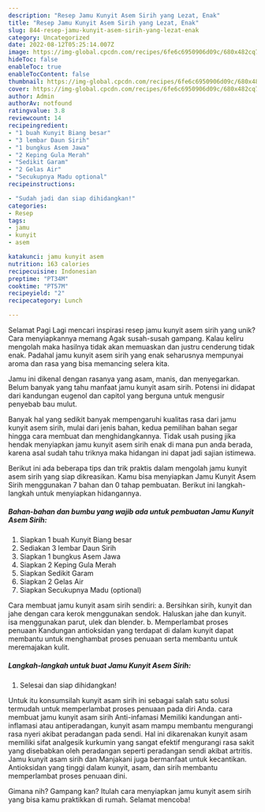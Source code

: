 ```yaml
---
description: "Resep Jamu Kunyit Asem Sirih yang Lezat, Enak"
title: "Resep Jamu Kunyit Asem Sirih yang Lezat, Enak"
slug: 844-resep-jamu-kunyit-asem-sirih-yang-lezat-enak
category: Uncategorized
date: 2022-08-12T05:25:14.007Z
image: https://img-global.cpcdn.com/recipes/6fe6c6950906d09c/680x482cq70/jamu-kunyit-asem-sirih-foto-resep-utama.jpg
hideToc: false
enableToc: true
enableTocContent: false
thumbnail: https://img-global.cpcdn.com/recipes/6fe6c6950906d09c/680x482cq70/jamu-kunyit-asem-sirih-foto-resep-utama.jpg
cover: https://img-global.cpcdn.com/recipes/6fe6c6950906d09c/680x482cq70/jamu-kunyit-asem-sirih-foto-resep-utama.jpg
author: Admin
authorAv: notfound
ratingvalue: 3.8
reviewcount: 14
recipeingredient:
- "1 buah Kunyit Biang besar"
- "3 lembar Daun Sirih"
- "1 bungkus Asem Jawa"
- "2 Keping Gula Merah"
- "Sedikit Garam"
- "2 Gelas Air"
- "Secukupnya Madu optional"
recipeinstructions:

- "Sudah jadi dan siap dihidangkan!"
categories:
- Resep
tags:
- jamu
- kunyit
- asem

katakunci: jamu kunyit asem 
nutrition: 163 calories
recipecuisine: Indonesian
preptime: "PT34M"
cooktime: "PT57M"
recipeyield: "2"
recipecategory: Lunch

---
```



Selamat Pagi Lagi mencari inspirasi resep jamu kunyit asem sirih yang unik? Cara menyiapkannya memang Agak susah-susah gampang. Kalau keliru mengolah maka hasilnya tidak akan memuaskan dan justru cenderung tidak enak. Padahal jamu kunyit asem sirih yang enak seharusnya mempunyai aroma dan rasa yang bisa memancing selera kita.


Jamu ini dikenal dengan rasanya yang asam, manis, dan menyegarkan. Belum banyak yang tahu manfaat jamu kunyit asam sirih. Potensi ini didapat dari kandungan eugenol dan capitol yang berguna untuk mengusir penyebab bau mulut.

Banyak hal yang sedikit banyak mempengaruhi kualitas rasa dari jamu kunyit asem sirih, mulai dari jenis bahan, kedua pemilihan bahan segar hingga cara membuat dan menghidangkannya. Tidak usah pusing jika hendak menyiapkan jamu kunyit asem sirih enak di mana pun anda berada, karena asal sudah tahu triknya maka hidangan ini dapat jadi sajian istimewa.


Berikut ini ada beberapa tips dan trik praktis dalam mengolah jamu kunyit asem sirih yang siap dikreasikan. Kamu bisa menyiapkan Jamu Kunyit Asem Sirih menggunakan 7 bahan dan 0 tahap pembuatan. Berikut ini langkah-langkah untuk menyiapkan hidangannya.

<!--inarticleads1-->

##### Bahan-bahan dan bumbu yang wajib ada untuk pembuatan Jamu Kunyit Asem Sirih:

1. Siapkan 1 buah Kunyit Biang besar
1. Sediakan 3 lembar Daun Sirih
1. Siapkan 1 bungkus Asem Jawa
1. Siapkan 2 Keping Gula Merah
1. Siapkan Sedikit Garam
1. Siapkan 2 Gelas Air
1. Siapkan Secukupnya Madu (optional)


Cara membuat jamu kunyit asam sirih sendiri: a. Bersihkan sirih, kunyit dan jahe dengan cara kerok menggunakan sendok. Haluskan jahe dan kunyit. isa menggunakan parut, ulek dan blender. b. Memperlambat proses penuaan Kandungan antioksidan yang terdapat di dalam kunyit dapat membantu untuk menghambat proses penuaan serta membantu untuk meremajakan kulit. 

<!--inarticleads2-->

##### Langkah-langkah untuk buat Jamu Kunyit Asem Sirih:


1. Selesai dan siap dihidangkan!

Untuk itu konsumsilah kunyit asam sirih ini sebagai salah satu solusi termudah untuk memperlambat proses penuaan pada diri Anda. cara membuat jamu kunyit asam sirih Anti-infamasi Memiliki kandungan anti-inflamasi atau antiperadangan, kunyit asam mampu membantu mengurangi rasa nyeri akibat peradangan pada sendi. Hal ini dikarenakan kunyit asam memiliki sifat analgesik kurkumin yang sangat efektif mengurangi rasa sakit yang disebabkan oleh peradangan seperti peradangan sendi akibat artritis. Jamu kunyit asam sirih dan Manjakani juga bermanfaat untuk kecantikan. Antioksidan yang tinggi dalam kunyit, asam, dan sirih membantu memperlambat proses penuaan dini. 

Gimana nih? Gampang kan? Itulah cara menyiapkan jamu kunyit asem sirih yang bisa kamu praktikkan di rumah. Selamat mencoba!
